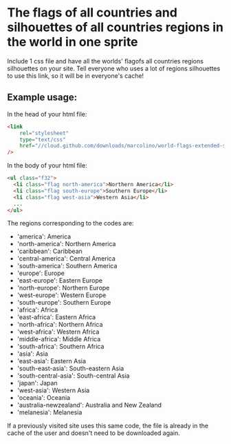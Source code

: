 # The flags of all countries and silhouettes of all countries regions in the world in one sprite

Include 1 css file and have all the worlds' flagofs all countries regions silhouettes on your site. Tell everyone who uses a lot of regions silhouettes to use this link, so it will be in everyone's cache!

## Example usage:

In the head of your html file:

```html
<link
    rel="stylesheet"
    type="text/css"
    href="//cloud.github.com/downloads/marcolino/world-flags-extended-sprite/flags32.css"
/>
```

In the body of your html file:

```html
<ul class="f32">
  <li class="flag north-america">Northern America</li>
  <li class="flag south-europe">Southern Europe</li>
  <li class="flag west-asia">Western Asia</li>
  ...
</ul>
```

The regions corresponding to the codes are:

- 'america':              America
- 'north-america':        Northern America
- 'caribbean':            Caribbean
- 'central-america':      Central America
- 'south-america':        Southern America
- 'europe':               Europe
- 'east-europe':          Eastern Europe
- 'north-europe':         Northern Europe
- 'west-europe':          Western Europe
- 'south-europe':         Southern Europe
- 'africa':               Africa
- 'east-africa':          Eastern Africa
- 'north-africa':         Northern Africa
- 'west-africa':          Western Africa
- 'middle-africa':        Middle Africa
- 'south-africa':         Southern Africa
- 'asia':                 Asia
- 'east-asia':            Eastern Asia
- 'south-east-asia':      South-eastern Asia
- 'south-central-asia':   South-central Asia
- 'japan':                Japan
- 'west-asia':            Western Asia
- 'oceania':              Oceania
- 'australia-newzealand': Australia and New Zealand
- 'melanesia':            Melanesia

If a previously visited site uses this same code, the file is already in the cache of the user and doesn't need to be downloaded again.
